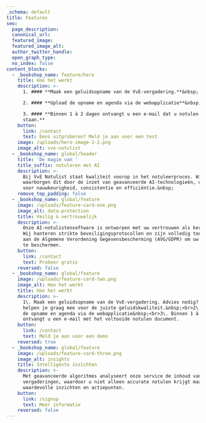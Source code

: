 ```yaml
---
_schema: default
title: Features
seo:
  page_description:
  canonical_url:
  featured_image:
  featured_image_alt:
  author_twitter_handle:
  open_graph_type:
  no_index: false
content_blocks:
  - _bookshop_name: feature/hero
    title: Hoe het werkt
    description: >-
      1. #### **Maak een geluidsopname van de VvE-vergadering.**&nbsp;

      2. #### **Upload de opname en agenda via de webapplicatie**&nbsp;

      3. #### **Binnen 1 à 2 dagen ontvangt u een e-mail dat u notulen klaar
      staan.**
    button:
      link: /contact
      text: Eens uitproberen? Meld je aan voor een test
    image: /uploads/hero-image-2-2.png
    image_alt: vve-notulist
  - _bookshop_name: global/header
    title: 'De magie van '
    title_suffix: notuleren met AI
    description: >-
      Bij VvE Notulist staat kwaliteit voorop in het notuleerproces. Wij
      waarborgen dit door de inzet van geavanceerde AI-technologieën, die zorgen
      voor nauwkeurigheid, consistentie en efficiëntie.&nbsp;
    remove_top_padding: false
  - _bookshop_name: global/feature
    image: /uploads/feature-card-one.png
    image_alt: data-protection
    title: Veilig & vertrouwelijk
    description: >-
      Onze AI-notulistensoftware is ontworpen met uw vertrouwen als kernwaarde.
      Wij hanteren strikte beveiligingsprotocollen en zijn volledig toegewijd
      aan de Algemene Verordening Gegevensbescherming (AVG/GDPR) om uw gegevens
      te beschermen.
    button:
      link: /contact
      text: Probeer gratis
    reversed: false
  - _bookshop_name: global/feature
    image: /uploads/feature-card-two.png
    image_alt: Hoe het werkt
    title: Hoe het werkt
    description: >-
      1\. Maak een geluidsopname van de VvE-vergadering. Advies nodig? Wij
      helpen je graag mee voor de juiste geluidskwaliteit.&nbsp;<br>2\. Upload
      de opname en agenda via de webapplicatie&nbsp;<br>3\. Binnen 1 à 2 dagen
      ontvangt u een e-mail met het voltooide notulen document.
    button:
      link: /contact
      text: Meld je aan voor een demo
    reversed: true
  - _bookshop_name: global/feature
    image: /uploads/feature-card-three.png
    image_alt: insights
    title: Intelligente inzichten
    description: >-
      Met geavanceerde algoritmes analyseert onze service de inhoud van uw
      vergaderingen, waardoor u niet alleen accurate notulen krijgt maar ook
      waardevolle inzichten en actiepunten.
    button:
      link: /signup
      text: Meer informatie
    reversed: false
---
```

